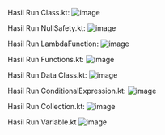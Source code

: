 Hasil Run Class.kt:
![image](https://github.com/user-attachments/assets/f769d635-87ef-4873-a8b5-b924c428b537)

Hasil Run NullSafety.kt:
![image](https://github.com/user-attachments/assets/700396e3-7865-4e5c-9ba1-e268e0e28522)

Hasil Run LambdaFunction:
![image](https://github.com/user-attachments/assets/66dd505c-6c75-4a77-b72e-78facfd5afb8)

Hasil Run Functions.kt:
![image](https://github.com/user-attachments/assets/59d312b7-ebf5-4856-a6bd-c605ac1b3bf5)

Hasil Run Data Class.kt:
![image](https://github.com/user-attachments/assets/ebf8484d-e936-4982-ac39-6d9e8456301b)

Hasil Run ConditionalExpression.kt:
![image](https://github.com/user-attachments/assets/06dee862-24d4-4214-9ce7-e910eac3aab3)

Hasil Run Collection.kt:
![image](https://github.com/user-attachments/assets/4e84bea1-0a8e-4350-9077-6b33fb0f2b91)

Hasil Run Variable.kt
![image](https://github.com/user-attachments/assets/25196b0e-e437-4db6-98db-9afeb849f4ba)
